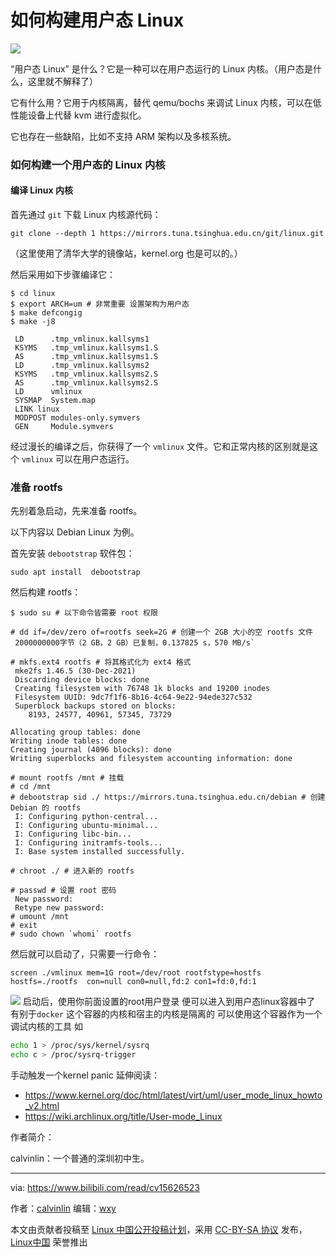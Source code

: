 [#]: subject: "如何构建用户态 Linux"
[#]: via: "https://www.bilibili.com/read/cv15626523"
[#]: author: "calvinlin https://space.bilibili.com/525982547"
[#]: keywords: "内核 用户态"
[#]: url: " "

# 如何构建用户态 Linux

![](https://s3.bmp.ovh/imgs/2022/03/164eccd6da50e10d.png)

“用户态 Linux” 是什么？它是一种可以在用户态运行的 Linux 内核。（用户态是什么，这里就不解释了）

它有什么用？它用于内核隔离，替代 qemu/bochs 来调试 Linux 内核，可以在低性能设备上代替 kvm 进行虚拟化。

它也存在一些缺陷，比如不支持 ARM 架构以及多核系统。

### 如何构建一个用户态的 Linux 内核

#### 编译 Linux 内核

首先通过 `git` 下载 Linux 内核源代码：

```
git clone --depth 1 https://mirrors.tuna.tsinghua.edu.cn/git/linux.git
```

（这里使用了清华大学的镜像站，kernel.org 也是可以的。）

然后采用如下步骤编译它：

```
$ cd linux
$ export ARCH=um # 非常重要 设置架构为用户态
$ make defcongig
$ make -j8

 LD      .tmp_vmlinux.kallsyms1
 KSYMS   .tmp_vmlinux.kallsyms1.S
 AS      .tmp_vmlinux.kallsyms1.S
 LD      .tmp_vmlinux.kallsyms2
 KSYMS   .tmp_vmlinux.kallsyms2.S
 AS      .tmp_vmlinux.kallsyms2.S
 LD      vmlinux
 SYSMAP  System.map
 LINK linux
 MODPOST modules-only.symvers
 GEN     Module.symvers
```

经过漫长的编译之后，你获得了一个 `vmlinux` 文件。它和正常内核的区别就是这个 `vmlinux` 可以在用户态运行。

### 准备 rootfs

先别着急启动，先来准备 rootfs。

以下内容以 Debian Linux 为例。

首先安装 `debootstrap` 软件包：

```
sudo apt install  debootstrap
```

然后构建 rootfs：

```
$ sudo su # 以下命令皆需要 root 权限

# dd if=/dev/zero of=rootfs seek=2G # 创建一个 2GB 大小的空 rootfs 文件
 2000000000字节（2 GB，2 GB）已复制，0.137825 s，570 MB/s`

# mkfs.ext4 rootfs # 将其格式化为 ext4 格式
 mke2fs 1.46.5 (30-Dec-2021)
 Discarding device blocks: done                            
 Creating filesystem with 76748 1k blocks and 19200 inodes
 Filesystem UUID: 9dc7f1f6-8b16-4c64-9e22-94ede327c532
 Superblock backups stored on blocks: 
  	8193, 24577, 40961, 57345, 73729

Allocating group tables: done                            
Writing inode tables: done                            
Creating journal (4096 blocks): done
Writing superblocks and filesystem accounting information: done 

# mount rootfs /mnt # 挂载
# cd /mnt
# debootstrap sid ./ https://mirrors.tuna.tsinghua.edu.cn/debian # 创建 Debian 的 rootfs
 I: Configuring python-central... 
 I: Configuring ubuntu-minimal... 
 I: Configuring libc-bin... 
 I: Configuring initramfs-tools... 
 I: Base system installed successfully.

# chroot ./ # 进入新的 rootfs

# passwd # 设置 root 密码 
 New password: 
 Retype new password: 
# umount /mnt
# exit
# sudo chown `whomi` rootfs
```

然后就可以启动了，只需要一行命令：

```
screen ./vmlinux mem=1G root=/dev/root rootfstype=hostfs hostfs=./rootfs  con=null con0=null,fd:2 con1=fd:0,fd:1
```

![][1]
启动后，使用你前面设置的root用户登录
便可以进入到用户态linux容器中了
有别于`docker` 这个容器的内核和宿主的内核是隔离的
可以使用这个容器作为一个调试内核的工具 如
```bash
echo 1 > /proc/sys/kernel/sysrq
echo c > /proc/sysrq-trigger
```
手动触发一个kernel panic
延伸阅读：

- https://www.kernel.org/doc/html/latest/virt/uml/user_mode_linux_howto_v2.html
- https://wiki.archlinux.org/title/User-mode_Linux

作者简介：

calvinlin：一个普通的深圳初中生。

------

via: https://www.bilibili.com/read/cv15626523

作者：[calvinlin](https://space.bilibili.com/525982547)
编辑：[wxy](https://github.com/wxy)

本文由贡献者投稿至 [Linux 中国公开投稿计划](https://github.com/LCTT/Articles/)，采用 [CC-BY-SA 协议](https://creativecommons.org/licenses/by-sa/4.0/deed.zh) 发布，[Linux中国](https://linux.cn/) 荣誉推出

[1]: https://s3.bmp.ovh/imgs/2022/03/0e586473dc1acdf1.png
